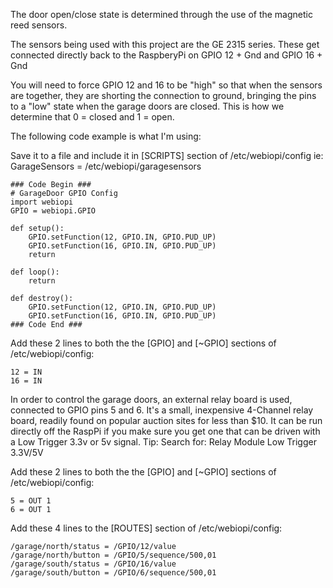 The door open/close state is determined through the use of the magnetic reed sensors.

The sensors being used with this project are the GE 2315 series.
These get connected directly back to the RaspberyPi on GPIO 12 + Gnd and GPIO 16 + Gnd

You will need to force GPIO 12 and 16 to be "high" so that when the sensors are together,
they are shorting the connection to ground, bringing the pins to a "low" state when the
garage doors are closed. This is how we determine that 0 = closed and 1 = open.

The following code example is what I'm using:

Save it to a file and include it in [SCRIPTS] section of /etc/webiopi/config
ie: GarageSensors = /etc/webiopi/garagesensors

```
### Code Begin ###
# GarageDoor GPIO Config
import webiopi
GPIO = webiopi.GPIO

def setup():
    GPIO.setFunction(12, GPIO.IN, GPIO.PUD_UP)
    GPIO.setFunction(16, GPIO.IN, GPIO.PUD_UP)
    return

def loop():
    return

def destroy():
    GPIO.setFunction(12, GPIO.IN, GPIO.PUD_UP)
    GPIO.setFunction(16, GPIO.IN, GPIO.PUD_UP)
### Code End ###
```
Add these 2 lines to both the the [GPIO] and [~GPIO] sections of /etc/webiopi/config:

``` 
12 = IN 
16 = IN 
```

In order to control the garage doors, an external relay board is used, connected to GPIO pins 5 and 6. 
It's a small, inexpensive 4-Channel relay board, readily found on popular auction sites for less than $10.
It can be run directly off the RaspPi if you make sure you get one that can be driven with a 
Low Trigger 3.3v or 5v signal. Tip: Search for: Relay Module Low Trigger 3.3V/5V

Add these 2 lines to both the the [GPIO] and [~GPIO] sections of /etc/webiopi/config:

```
5 = OUT 1
6 = OUT 1
```

Add these 4 lines to the [ROUTES] section of /etc/webiopi/config:

```
/garage/north/status = /GPIO/12/value
/garage/north/button = /GPIO/5/sequence/500,01
/garage/south/status = /GPIO/16/value
/garage/south/button = /GPIO/6/sequence/500,01
```
